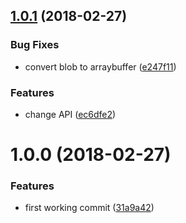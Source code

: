 <a name="1.0.1"></a>
## [1.0.1](https://github.com/poppinss/simple-message-reader/compare/v1.0.0...v1.0.1) (2018-02-27)


### Bug Fixes

* convert blob to arraybuffer ([e247f11](https://github.com/poppinss/simple-message-reader/commit/e247f11))


### Features

* change API ([ec6dfe2](https://github.com/poppinss/simple-message-reader/commit/ec6dfe2))



<a name="1.0.0"></a>
# 1.0.0 (2018-02-27)


### Features

* first working commit ([31a9a42](https://github.com/poppinss/simple-message-reader/commit/31a9a42))



